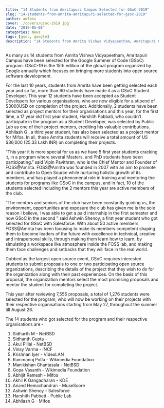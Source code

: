```yaml
---
title: "14 Students from Amritapuri Campus Selected for GSoC 2019"
slug: "14-students-from-amrita-amritapuri-selected-for-gsoc-2019"
author: amfoss
cover: ./covers/gsoc-2019.jpg
date: "2019-05-08"
categories: News
tags: [gsoc, google]
description: "14 Students from Amrita Vishwa Vidyapeetham, Amritapuri Campus selected for Google Summer of Code 2019 Program."
---
```


As many as 14 students from Amrita Vishwa Vidyapeetham, Amritapuri Campus have been selected for the Google Summer of Code (GSoC) program. GSoC-19 is the 15th edition of the global program organized by Google annually which focuses on bringing more students into open source software development. 

For the last 10 years, students from Amrita have been getting selected each year and so far, more than 60 students have made it as a GSoC Student Developer. This year 12 students have been accepted as Student Developers for various organisations, who are now eligible for a stipend of $3000USD on completion of the project. Additionally, 2 students have been selected as project mentors for their organisations and this year, for the first time, a 17 year old first year student, Harshith Pabbati, who couldn’t participate in the program as a Student Developer, was selected by Public Lab as one of their project mentors, crediting his valuable contributions. Abhilash G , a third year student, has also been selected as a project mentor for Mifos. In all, these Amrita students will receive a total amount of US $36,000 (25.33 Lakh INR) on completing their projects. 

“This year it is more special for us as we have 5 first year students cracking it, in a program where several Masters, and PhD students have been participating.” said Vipin Pavithran, who is the Chief Mentor and Founder of FOSS@Amrita. FOSS@Amrita was founded in 2007 with an aim to promote and contribute to Open Source while nurturing holistic growth of its members, and has played a phenomenal role in training and mentoring the students for programs like GSoC in the campus, and in fact, 10 of the students selected including the 2 mentors this year are active members of the club. 

“The mentors and seniors of the club have been constantly guiding us, the environment, opportunities and exposure the club has given me is the sole reason I believe, I was able to get a paid internship in the first semester and now GSoC in the second ” said Ashwin Shenoy, a first year student who got selected for GSoC with Salesforce. With about 50 active members, FOSS@Amrita has been focusing to make its members competent shaping them to become leaders of the future with excellence in technical, creative and intrapersonal skills, through making them learn how to learn, by simulating a workspace like atmosphere inside the FOSS lab, and making them face challenges and setbacks that they will face in the real world.

Dubbed as the largest open source event, GSoC requires interested students to submit proposals to one or two participating open source organizations, describing the details of the project that they wish to do for the organization along with their past experiences. On the basis of this proposal, the organization mentors select the most promising proposals and mentor the student for completing the project. 

This year after reviewing 7,555 proposals, a total of 1,276 students were selected for the program, who will now be working on their projects with their respective organisations starting from May 27, throughout the summer till August 26.

The 14 students who got selected for the program and their respective organisations are -
1. Sidharth M - NetBSD
2. Sidhanth Gupta - 
3. Akul Pillai - NetBSD
4. Vinay Varma - INCF
5. Krishnan Iyer - VideoLAN
6. Rammanoj Potla - Wikimedia Foundation
7. Manikishan Ghantasala - NetBSD
8. Gopa Vasanth - Wikimedia Foundation
9. Abhijit Ramesh - Mifos
10. Akhil K Gangadharan - KDE
11. Anand Hemachandran - MuseScore
12. Ashwin Shenoy - Salesforce
13. Harshith Pabbati - Public Lab
14. Abhilash G - Mifos

